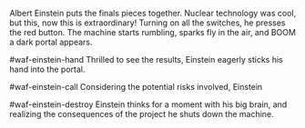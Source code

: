 Albert Einstein puts the finals pieces together. Nuclear technology was cool, but this, now this is extraordinary! Turning on all the switches, he presses the red button. The machine starts rumbling, sparks fly in the air, and BOOM a dark portal appears.

#waf-einstein-hand
Thrilled to see the results, Einstein eagerly sticks his hand into the portal.

#waf-einstein-call
Considering the potential risks involved, Einstein 

#waf-einstein-destroy
Einstein thinks for a moment with his big brain, and realizing the consequences of the project he shuts down the machine.